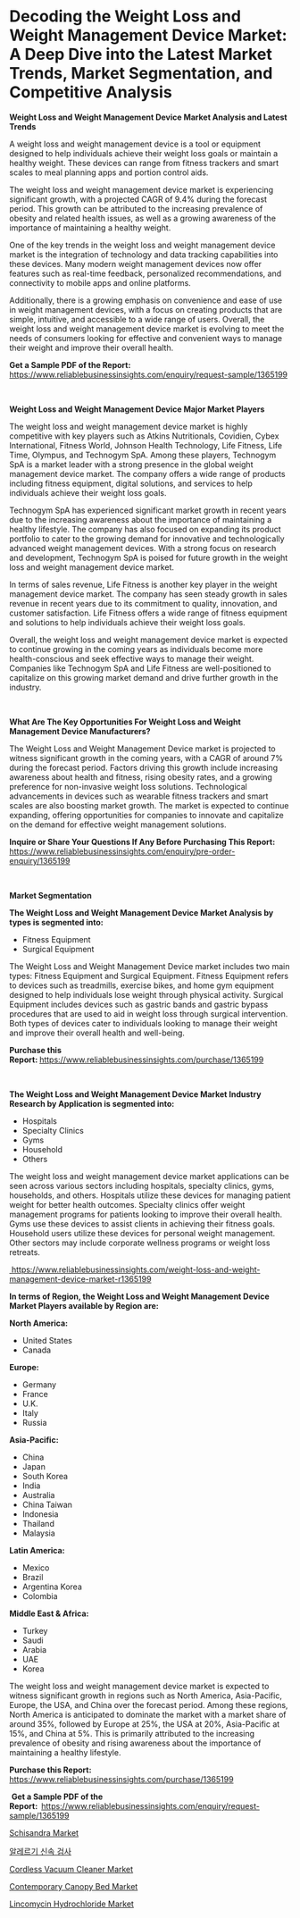 <p><h1>Decoding the Weight Loss and Weight Management Device Market: A Deep Dive into the Latest Market Trends, Market Segmentation, and Competitive Analysis</h1></p><p><strong>Weight Loss and Weight Management Device Market Analysis and Latest Trends</strong></p>
<p><p>A weight loss and weight management device is a tool or equipment designed to help individuals achieve their weight loss goals or maintain a healthy weight. These devices can range from fitness trackers and smart scales to meal planning apps and portion control aids.</p><p>The weight loss and weight management device market is experiencing significant growth, with a projected CAGR of 9.4% during the forecast period. This growth can be attributed to the increasing prevalence of obesity and related health issues, as well as a growing awareness of the importance of maintaining a healthy weight.</p><p>One of the key trends in the weight loss and weight management device market is the integration of technology and data tracking capabilities into these devices. Many modern weight management devices now offer features such as real-time feedback, personalized recommendations, and connectivity to mobile apps and online platforms.</p><p>Additionally, there is a growing emphasis on convenience and ease of use in weight management devices, with a focus on creating products that are simple, intuitive, and accessible to a wide range of users. Overall, the weight loss and weight management device market is evolving to meet the needs of consumers looking for effective and convenient ways to manage their weight and improve their overall health.</p></p>
<p><strong>Get a Sample PDF of the Report:&nbsp;</strong> <a href="https://www.reliablebusinessinsights.com/enquiry/request-sample/1365199">https://www.reliablebusinessinsights.com/enquiry/request-sample/1365199</a></p>
<p>&nbsp;</p>
<p><strong>Weight Loss and Weight Management Device Major Market Players</strong></p>
<p><p>The weight loss and weight management device market is highly competitive with key players such as Atkins Nutritionals, Covidien, Cybex International, Fitness World, Johnson Health Technology, Life Fitness, Life Time, Olympus, and Technogym SpA. Among these players, Technogym SpA is a market leader with a strong presence in the global weight management device market. The company offers a wide range of products including fitness equipment, digital solutions, and services to help individuals achieve their weight loss goals.</p><p>Technogym SpA has experienced significant market growth in recent years due to the increasing awareness about the importance of maintaining a healthy lifestyle. The company has also focused on expanding its product portfolio to cater to the growing demand for innovative and technologically advanced weight management devices. With a strong focus on research and development, Technogym SpA is poised for future growth in the weight loss and weight management device market.</p><p>In terms of sales revenue, Life Fitness is another key player in the weight management device market. The company has seen steady growth in sales revenue in recent years due to its commitment to quality, innovation, and customer satisfaction. Life Fitness offers a wide range of fitness equipment and solutions to help individuals achieve their weight loss goals.</p><p>Overall, the weight loss and weight management device market is expected to continue growing in the coming years as individuals become more health-conscious and seek effective ways to manage their weight. Companies like Technogym SpA and Life Fitness are well-positioned to capitalize on this growing market demand and drive further growth in the industry.</p></p>
<p>&nbsp;</p>
<p><strong>What Are The Key Opportunities For Weight Loss and Weight Management Device Manufacturers?</strong></p>
<p><p>The Weight Loss and Weight Management Device market is projected to witness significant growth in the coming years, with a CAGR of around 7% during the forecast period. Factors driving this growth include increasing awareness about health and fitness, rising obesity rates, and a growing preference for non-invasive weight loss solutions. Technological advancements in devices such as wearable fitness trackers and smart scales are also boosting market growth. The market is expected to continue expanding, offering opportunities for companies to innovate and capitalize on the demand for effective weight management solutions.</p></p>
<p><strong>Inquire or Share Your Questions If Any Before Purchasing This Report:</strong> <a href="https://www.reliablebusinessinsights.com/enquiry/pre-order-enquiry/1365199">https://www.reliablebusinessinsights.com/enquiry/pre-order-enquiry/1365199</a></p>
<p>&nbsp;</p>
<p><strong>Market Segmentation</strong></p>
<p><strong>The Weight Loss and Weight Management Device Market Analysis by types is segmented into:</strong></p>
<p><ul><li>Fitness Equipment</li><li>Surgical Equipment</li></ul></p>
<p><p>The Weight Loss and Weight Management Device market includes two main types: Fitness Equipment and Surgical Equipment. Fitness Equipment refers to devices such as treadmills, exercise bikes, and home gym equipment designed to help individuals lose weight through physical activity. Surgical Equipment includes devices such as gastric bands and gastric bypass procedures that are used to aid in weight loss through surgical intervention. Both types of devices cater to individuals looking to manage their weight and improve their overall health and well-being.</p></p>
<p><strong>Purchase this Report:&nbsp;</strong><a href="https://www.reliablebusinessinsights.com/purchase/1365199">https://www.reliablebusinessinsights.com/purchase/1365199</a></p>
<p>&nbsp;</p>
<p><strong>The Weight Loss and Weight Management Device Market Industry Research by Application is segmented into:</strong></p>
<p><ul><li>Hospitals</li><li>Specialty Clinics</li><li>Gyms</li><li>Household</li><li>Others</li></ul></p>
<p><p>The weight loss and weight management device market applications can be seen across various sectors including hospitals, specialty clinics, gyms, households, and others. Hospitals utilize these devices for managing patient weight for better health outcomes. Specialty clinics offer weight management programs for patients looking to improve their overall health. Gyms use these devices to assist clients in achieving their fitness goals. Household users utilize these devices for personal weight management. Other sectors may include corporate wellness programs or weight loss retreats.</p></p>
<p><a href="https://www.reliablebusinessinsights.com/weight-loss-and-weight-management-device-market-r1365199">&nbsp;https://www.reliablebusinessinsights.com/weight-loss-and-weight-management-device-market-r1365199</a></p>
<p><strong>In terms of Region, the Weight Loss and Weight Management Device Market Players available by Region are:</strong></p>
<p>
    <p> <strong> North America: </strong>
        <ul>
            <li>United States</li>
            <li>Canada</li>
        </ul>
        </p> 
    <p> <strong> Europe: </strong>
        <ul>
            <li>Germany</li>
            <li>France</li>
            <li>U.K.</li>
            <li>Italy</li>
            <li>Russia</li>
        </ul>
        </p> 
    <p> <strong> Asia-Pacific: </strong>
        <ul>
            <li>China</li>
            <li>Japan</li>
            <li>South Korea</li>
            <li>India</li>
            <li>Australia</li>
            <li>China Taiwan</li>
            <li>Indonesia</li>
            <li>Thailand</li>
            <li>Malaysia</li>
        </ul>
        </p> 
    <p> <strong> Latin America: </strong>
        <ul>
            <li>Mexico</li>
            <li>Brazil</li>
            <li>Argentina Korea</li>
            <li>Colombia</li>
        </ul>
        </p> 
    <p> <strong> Middle East & Africa: </strong>
        <ul>
            <li>Turkey</li>
            <li>Saudi</li>
            <li>Arabia</li>
            <li>UAE</li>
            <li>Korea</li>
        </ul>
    </p>
    </p>
<p><p>The weight loss and weight management device market is expected to witness significant growth in regions such as North America, Asia-Pacific, Europe, the USA, and China over the forecast period. Among these regions, North America is anticipated to dominate the market with a market share of around 35%, followed by Europe at 25%, the USA at 20%, Asia-Pacific at 15%, and China at 5%. This is primarily attributed to the increasing prevalence of obesity and rising awareness about the importance of maintaining a healthy lifestyle.</p></p>
<p><strong>Purchase this Report: </strong><a href="https://www.reliablebusinessinsights.com/purchase/1365199">https://www.reliablebusinessinsights.com/purchase/1365199</a></p>
<p>&nbsp;<strong>Get a Sample PDF of the Report:&nbsp;&nbsp;</strong><a href="https://www.reliablebusinessinsights.com/enquiry/request-sample/1365199">https://www.reliablebusinessinsights.com/enquiry/request-sample/1365199</a></p>
<p><strong></strong></p>
<p><p><a href="https://github.com/rionkhanvai01/Market-Research-Report-List-1/blob/main/schisandra-market.md">Schisandra Market</a></p><p><a href="https://medium.com/@hermanokutneva7878567/%EC%95%8C%EB%A0%88%EB%A5%B4%EA%B8%B0-%EB%B9%A0%EB%A5%B8-%ED%85%8C%EC%8A%A4%ED%8A%B8-%EC%8B%9C%EC%9E%A5-%EC%A7%80%ED%91%9C-%ED%95%B4%EB%8F%85-%EC%8B%9C%EC%9E%A5-%EC%A0%90%EC%9C%A0%EC%9C%A8-%ED%8A%B8%EB%A0%8C%EB%93%9C-%EB%B0%8F-%EC%84%B1%EC%9E%A5-%ED%8C%A8%ED%84%B4-f7acd62c3343">알레르기 신속 검사</a></p><p><a href="https://www.linkedin.com/pulse/cordless-vacuum-cleaner-market-size-growth-trends-statistics-gq9tf">Cordless Vacuum Cleaner Market</a></p><p><a href="https://www.linkedin.com/pulse/in-depth-analysis-global-contemporary-canopy-bed-market-scope-vhp2f">Contemporary Canopy Bed Market</a></p><p><a href="https://github.com/nandosuryapratama/Market-Research-Report-List-1/blob/main/lincomycin-hydrochloride-market.md">Lincomycin Hydrochloride Market</a></p></p>